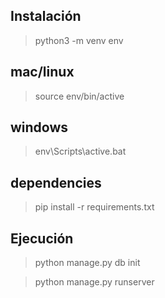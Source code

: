 ## Instalación

> python3 -m venv env

## mac/linux
> source env/bin/active
## windows
> env\Scripts\active.bat

## dependencies
> pip install -r requirements.txt

## Ejecución

> python manage.py db init

> python manage.py runserver
